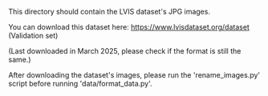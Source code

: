 This directory should contain the LVIS dataset's JPG images.

You can download this dataset here: https://www.lvisdataset.org/dataset (Validation set)

(Last downloaded in March 2025, please check if the format is still the same.)

After downloading the dataset's images, please run the 'rename_images.py' script before running 'data/format_data.py'.